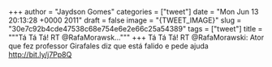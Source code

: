 
+++
author = "Jaydson Gomes"
categories = ["tweet"]
date = "Mon Jun 13 20:13:28 +0000 2011"
draft = false
image = "{TWEET_IMAGE}"
slug = "30e7c92b4cde47538c68e754e6e2e66c25a54389"
tags = ["tweet"]
title = """Tá Tá Tá! RT @RafaMorawsk..."""
+++
Tá Tá Tá! RT @RafaMorawski: Ator que fez professor Girafales diz que está falido e pede ajuda http://bit.ly/j7Pp8Q
